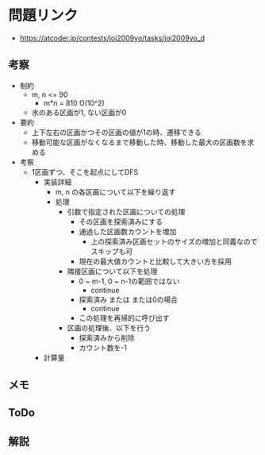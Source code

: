 # 問題リンク
- https://atcoder.jp/contests/joi2009yo/tasks/joi2009yo_d

## 考察
- 制約
    - m, n <= 90
        - m*n = 810 O(10^2)
    - 氷のある区画が1, ない区画が0
- 要約
    - 上下左右の区画かつその区画の値が1の時、遷移できる
    - 移動可能な区画がなくなるまで移動した時、移動した最大の区画数を求める
- 考察
    - 1区画ずつ、そこを起点にしてDFS
        - 実装詳細
            - m, n の各区画について以下を繰り返す
            - 処理
                - 引数で指定された区画についての処理
                    - その区画を探索済みにする
                    - 通過した区画数カウントを増加
                        - 上の探索済み区画セットのサイズの増加と同義なのでスキップも可
                    - 現在の最大値カウントと比較して大きい方を採用
                - 隣接区画について以下を処理
                    - 0 ~ m-1, 0 ~ n-1の範囲ではない
                        - continue
                    - 探索済み または または0の場合
                        - continue
                    - この処理を再帰的に呼び出す
                - 区画の処理後、以下を行う
                    - 探索済みから削除
                    - カウント数を-1
        - 計算量


## メモ

## ToDo

## 解説